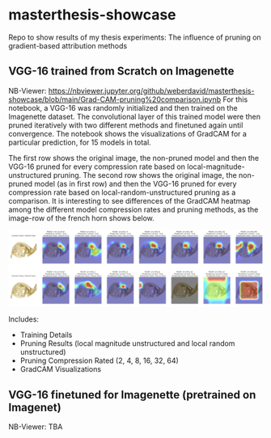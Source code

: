 # masterthesis-showcase
Repo to show results of my thesis experiments: The influence of pruning on gradient-based attribution methods

## VGG-16 trained from Scratch on Imagenette
NB-Viewer: https://nbviewer.jupyter.org/github/weberdavid/masterthesis-showcase/blob/main/Grad-CAM-pruning%20comparison.ipynb
For this notebook, a VGG-16 was randomly initialized and then trained on the Imagenette dataset. The convolutional layer of this trained model were then pruned iteratively with two different methods and finetuned again until convergence. The notebook shows the visualizations of GradCAM for a particular prediction, for 15 models in total.

The first row shows the original image, the non-pruned model and then the VGG-16 pruned for every compression rate based on local-magnitude-unstructured pruning. The second row shows the original image, the non-pruned model (as in first row) and then the VGG-16 pruned for every compression rate based on local-random-unstructured pruning as a comparison. It is interesting to see differences of the GradCAM heatmap among the different model compression rates and pruning methods, as the image-row of the french horn shows below.

![Alt text](images/vgg16_scratch_french-horn.png)

Includes:
- Training Details
- Pruning Results (local magnitude unstructured and local random unstructured)
- Pruning Compression Rated (2, 4, 8, 16, 32, 64)
- GradCAM Visualizations


## VGG-16 finetuned for Imagenette (pretrained on Imagenet)
NB-Viewer: TBA

